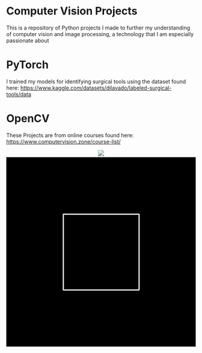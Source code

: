 # Computer Vision Projects
This is a repository of Python projects I made to further my understanding of computer vision and image processing, a technology that I am especially passionate about

# PyTorch
I trained my models for identifying surgical tools using the dataset found here: https://www.kaggle.com/datasets/dilavado/labeled-surgical-tools/data

# OpenCV
These Projects are from online courses found here: https://www.computervision.zone/course-list/

<p align="center">
  <img src="YOLO/Detect.gif" width="300" />
  <img src="OpenCV/Cube.gif" width="600" />
</p>
